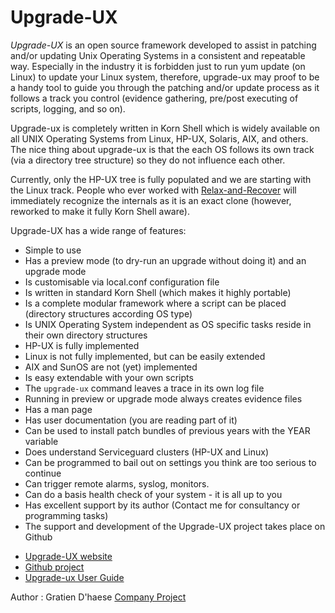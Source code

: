 Upgrade-UX
==========

*Upgrade-UX* is an open source framework developed to assist in patching and/or updating Unix Operating Systems in a consistent and repeatable way. Especially in the industry it is forbidden just to run yum update (on Linux) to update your Linux system, therefore, upgrade-ux may proof to be a handy tool to guide you through the patching and/or update process as it follows a track you control (evidence gathering, pre/post executing of scripts, logging, and so on).

Upgrade-ux is completely written in Korn Shell which is widely available on all UNIX Operating Systems from Linux, HP-UX, Solaris, AIX, and others. The nice thing about upgrade-ux is that the each OS follows its own track (via a directory tree structure) so they do not influence each other.

Currently, only the HP-UX tree is fully populated and we are starting with the Linux track. People who ever worked with [Relax-and-Recover](http://relax-and-recover.org) will immediately recognize the internals as it is an exact clone (however, reworked to make it fully Korn Shell aware).

Upgrade-UX has a wide range of features:

 - Simple to use
 - Has a preview mode (to dry-run an upgrade without doing it) and an upgrade mode
 - Is customisable via local.conf configuration file
 - Is written in standard Korn Shell (which makes it highly portable)
 - Is a complete modular framework where a script can be placed (directory structures according OS type)
 - Is UNIX Operating System independent as OS specific tasks reside in their own directory structures
 - HP-UX is fully implemented
 - Linux is not fully implemented, but can be easily extended
 - AIX and SunOS are not (yet) implemented
 - Is easy extendable with your own scripts
 - The `upgrade-ux` command leaves a trace in its own log file
 - Running in preview or upgrade mode always creates evidence files
 - Has a man page
 - Has user documentation (you are reading part of it)
 - Can be used to install patch bundles of previous years with the YEAR variable
 - Does understand Serviceguard clusters (HP-UX and Linux)
 - Can be programmed to bail out on settings you think are too serious to continue
 - Can trigger remote alarms, syslog, monitors.
 - Can do a basis health check of your system - it is all up to you
 - Has excellent support by its author (Contact me for consultancy or programming tasks)
 - The support and development of the Upgrade-UX project takes place on Github

* [Upgrade-UX website](http://www.it3.be/projects/upgrade-ux.html)
* [Github project](http://github.com/gdha/upgrade-ux)
* [Upgrade-ux User Guide](http://www.it3.be/projects/upgrade-ux-user-guide.html)

Author : Gratien D'haese
[Company Project](http://www.it3.be/projects/upgrade-ux.html)
